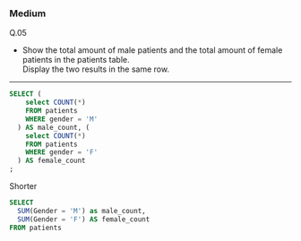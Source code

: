 ### Medium
Q.05  
* Show the total amount of male patients and the total amount of female patients in the patients table.  
Display the two results in the same row.

---
```SQL
SELECT (
    select COUNT(*)
    FROM patients
    WHERE gender = 'M'
  ) AS male_count, (
    select COUNT(*)
    FROM patients
    WHERE gender = 'F'
  ) AS female_count
;
```
Shorter
```sql
SELECT 
  SUM(Gender = 'M') as male_count, 
  SUM(Gender = 'F') AS female_count
FROM patients
```
